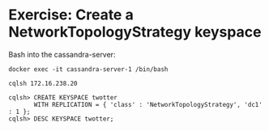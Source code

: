 # Exercise: Create a NetworkTopologyStrategy keyspace

Bash into the cassandra-server:

```
docker exec -it cassandra-server-1 /bin/bash

cqlsh 172.16.238.20

cqlsh> CREATE KEYSPACE twotter 
       WITH REPLICATION = { 'class' : 'NetworkTopologyStrategy', 'dc1' : 1 };
cqlsh> DESC KEYSPACE twotter;
```
